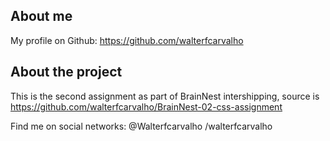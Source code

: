 

## About me
My profile on Github: https://github.com/walterfcarvalho

## About the project

This is the second assignment  as part of BrainNest intershipping, source is 
https://github.com/walterfcarvalho/BrainNest-02-css-assignment

Find me on social networks:
@Walterfcarvalho
/walterfcarvalho